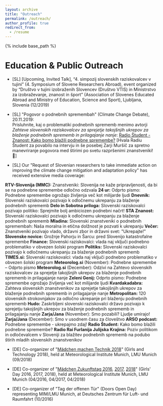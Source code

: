 ```yaml
---
layout: archive
title: "Outreach"
permalink: /outreach/
author_profile: true
redirect_from:
  - /resume
---
```


{% include base_path %}

Education & Public Outreach 
======
* [SL] [Upcoming, Invited Talk], “4. simpozij slovenskih raziskovalcev v tujini” (4. Symposium of Slovene Researchers Abroad), event organized by “Društvo v tujini izobraženih Slovencev (Društvo VTIS) in Ministrstvo za izobraževanje, znanost in šport” (Association of Slovenes Educated Abroad and Ministry of Education, Science and Sport), Ljubljana, Slovenia (12/2019)<br/> 

* [SL] "Pogovor o podnebnih spremembah" (Climate Change Debate), 20.11.2019:<br/> 
Prisluhnite, kaj o problematiki podnebnih sprememb menimo avtorji _Zahteve slovenskih raziskovalcev za sprejetje takojšnjih ukrepov za blaženje podnebnih sprememb in prilagajanje nanje_: [Radio Študent - Znanost: Kako bomo blažili podnebne spremembe?](https://radiostudent.si/znanost/zr-intervju/kako-bomo-bla%C5%BEili-podnebne-spremembe?fbclid=IwAR2y3n6dfT9tYwNvE19qQpJQxxlx4NXMCNswiruB8Ier-CspBRPHdpXCQM4) [Hvala Radiu Študent za povabilo na intervju in še posebej Zarji Muršič za spretno manevriranje pogovora med štirimi po svetu razpršenimi znanstveniki! 🙂]

* [SL] Our "Request of Slovenian researchers to take immediate action on improving the climate change mitigation and adaptation policy" has received extensive media coverage:

**RTV-Slovenija (MMC):** Znanstveniki: Slovenija ne kaže pripravljenosti, da bi se na podnebne spremembe odločno odzvala
**24 ur:** Odprto pismo: Podnebne spremembe ogrožajo življenja več kot milijarde ljudi
**Dnevnik:** Slovenski raziskovalci pozivajo k odločnemu ukrepanju za blaženje podnebnih sprememb
**Delo in Sobotna priloga:** Slovenski raziskovalci pozivajo politiko: Sprejmite bolj ambiciozen podnebni načrt! 
**STA Znanost:** Slovenski raziskovalci pozivajo k odločnemu ukrepanju za blaženje podnebnih sprememb 
**Mladina:** Slovenski znanstveniki o podnebnih spremembah: Naša moralna in etična dolžnost je pozvati k ukrepanju 
**Večer:** Znanstveniki pozivajo vlado, državni zbor in državni svet: "Ukrepajte!"
**Slovenske novice:** Grožnje Pahorju in Šarcu: pred Slovenijo katastrofalne spremembe 
**Finance:** Slovenski raziskovalci: vlada naj vključi podnebno problematiko v obvezen šolski program
**Politiks:** Slovenski raziskovalci pozivajo k odločnemu ukrepanju za blaženje podnebnih sprememb
**TIMES.si:** Slovenski raziskovalci: vlada naj vključi podnebno problematiko v obvezen šolski program
**Meteorolog.si** (November): Podnebne spremembe – Odprto pismo
**Meteorolog.si** (December): Odzivi na Zahtevo slovenskih raziskovalcev za sprejetje takojšnjih ukrepov za blaženje podnebnih sprememb in prilagajanje nanje
**Zeleni Genij:** Odprto pismo: Podnebne spremembe ogrožajo življenja več kot milijarde ljudi
**Kvardakadabra:** Zahteva slovenskih znanstvenikov za sprejetje takojšnjih ukrepov  za blaženje podnebnih sprememb in prilagajanje nanje
**Metropolitan:** 120 slovenskih strokovnjakov za odločno ukrepanje pri blaženju podnebnih sprememb
**Hudo:** Zaskrbljeni slovenski raziskovalci državo pozivajo k sprejetju takojšnjih ukrepov za blaženje podnebnih sprememb in prilagajanju nanje
**Zarja/Jana** (November): Smo pozabili? Ljudje umirajo!
**Zarja/Jana** (December): Smo v usodnem času za človeštvo
**ARSO podcast:** Podnebne spremembe - ukrepajmo zdaj!
**Radio Študent:** Kako bomo blažili podnebne spremembe?
**Radio Rai Furlanija Julijska Krajina:** Poziv politikom in odločevalcem v Sloveniji za blažitev podnebnih sprememb na podubo štirih mladih slovenskih znanstvenikov

* [DE] Co-organizer of "[Mädchen machen Technik 2018](https://www.wavestoweather.de/equal_opportunity/activities/maedchenmachentechnik2018/index.html)" (Girls and Technology 2018), held at Meteorological Institute Munich, LMU Munich (09/2018)<br/>

* [DE] Co-organizer of "[Mädchen Zukunftstag 2016](https://www.wavestoweather.de/equal_opportunity/activities/girls_day_2016/index.html), [2017](https://www.wavestoweather.de/equal_opportunity/activities/girls_day_2017/index.html), [2018](https://www.wavestoweather.de/equal_opportunity/activities/girlsday-2018/index.html)" (Girls' Day 2016, 2017, 2018), held at Meteorological Institute Munich, LMU Munich (04/2016, 04/2017, 04/2018)<br/>

* [DE] Co-organizer of "Tag der offenen Tür" (Doors Open Day) representing MIM/LMU Munich, at Deutsches Zentrum für Luft- und Raumfahrt (10/2016)







